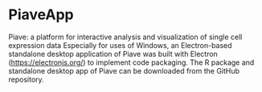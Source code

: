 # PiaveApp
Piave: a platform for interactive analysis and visualization of single cell expression data
Especially for uses of Windows, an Electron-based standalone desktop application of Piave was built with Electron (https://electronjs.org/) to implement code packaging. The R package and standalone desktop app of Piave can be downloaded from the GitHub repository. 

